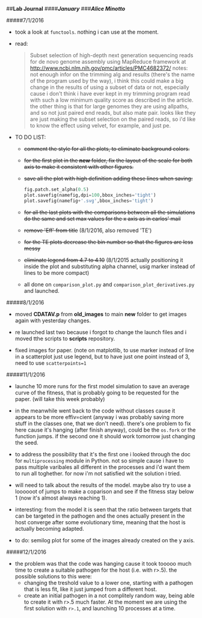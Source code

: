 ##**Lab Journal**
####**_January_**
###**_Alice Minotto_**

#####7/1/2016

* took a look at <code>functools</code>. nothing i can use at the moment.  
* read:
  > Subset selection of high-depth next generation sequencing reads for de novo genome assembly using MapReduce framework
  at http://www.ncbi.nlm.nih.gov/pmc/articles/PMC4682372/
  notes: not enough infor on the trimming alg and results (there's the name of the program used by the way), i think this could make a big change in the results of using a subset of data or not, especially cause i don't think i have ever kept in my trimming program read with such a low minimum quality score as described in the article. the other thing is that for large genomes they are using allpaths, and so not just paired end reads, but also mate pair. looks like they are just making the subset selection on the paired reads, so i'd like to know the effect using velvet, for example, and just pe.

* TO DO LIST:
  * ~~comment the style for all the plots, to eliminate background colors.~~
  * ~~for the first plot in the **new** folder, fix the layout of the scale for both axis to make it consistent with other figures.~~
  * ~~save all the plot with high definition adding these lines when saving:~~
    ```python
    fig.patch.set_alpha(0.5)
    plot.savefig(namefig,dpi=100,bbox_inches='tight')
    plot.savefig(namefig+'.svg',bbox_inches='tight')
    ```
  * ~~for all the last plots with the comparisons between all the simulations do the same and set max values for the x axis as in carlos' mail~~
  * ~~remove 'Eff' from title~~ (8/1/2016, also removed 'TE')
  * ~~for the TE plots decrease the bin number so that the figures are less messy~~
  * ~~eliminate legend from 4.7 to 4.10~~ (8/1/2015 actually positioning it inside the plot and substituting alpha channel, usig marker instead of lines to be more compact)

  * all done on <code>comparison_plot.py</code> and <code>comparison_plot_derivatives.py</code> and launched.

#####8/1/2016

* moved **CDATAV.p** from **old_images** to main **new** folder to get images again with yesterday changes.

* re launched last two because i forgot to change the launch files and i moved tthe scripts to **scripts** repository.

* fixed images for paper. (note on matplotlib, to use marker instead of line in a scatterplot just use legend, but to have just one point instead of 3, need to use <code>scatterpoints=1</code>

#####11/1/2016

* launche 10 more runs for the first model simulation to save an average curve of the fitness, that is probably going to be requested for the paper. (will take this week probably)

* in the meanwhile went back to the code without classes cause it appears to be more effiv=cient (anyway i was probably saving more stuff in the classes one, that we don't need). there's one problem to fix here cause it's hanging (after finish anyway), could be the <code>os.fork</code> or the function jumps. if the second one it should work tomorrow just changing the seed.

* to address the possibility that it's the first one i looked through the doc for <code>multiprocessing</code> module in Python. not so simple cause i have to pass multiple varibales all different in the processes and i'd want them to run all toghether. for now i'm not satisfied wit the solution i tried.

* will need to talk about the results of the model. maybe also try to use a loooooot of jumps to make a coparison and see if the fitness stay below 1 (now it's almost always reaching 1).

* interesting: from the model it is seen that the ratio between targets that can be targeted in the pathogen and the ones actually present in the host converge after some evolutionary time, meaning that the host is actually becoming adapted.
* to do: semilog plot for some of the images already created on the y axis.

#####12/1/2016

* the problem was that the code was hanging cause it took tooooo much time to create a suitable pathogen for the host (i.e. with r>.5). the possible solutions to this were:
  * changing the treshold value to a lower one, starting with a pathogen that is less fit, like it just jumped from a different host.
  * create an initial pathogen in a not complitely random way, being able to create it with r>.5 much faster.
  At the moment we are using the first solution with <code>r>.1</code>, and launching 10 processes at a time.
